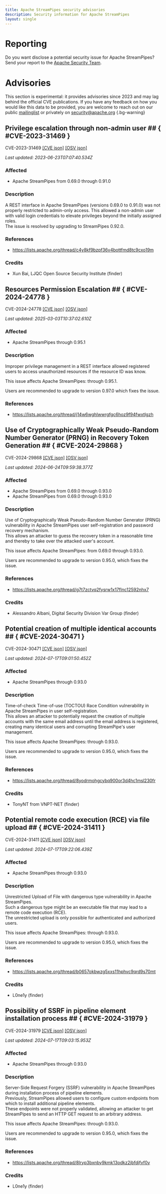 ```yaml
---
title: Apache StreamPipes security advisories
description: Security information for Apache StreamPipes
layout: single
---
```


# Reporting

Do you want disclose a potential security issue for Apache StreamPipes? Send your report to the [Apache Security Team](mailto:security@apache.org).

# Advisories

This section is experimental: it provides advisories since 2023 and may lag behind the official CVE publications. If you have any feedback on how you would like this data to be provided, you are welcome to reach out on our public [mailinglist](/mailinglist) or privately on [security@apache.org](mailto:security@apache.org)
{.bg-warning}

## Privilege escalation through non-admin user ## { #CVE-2023-31469 }

CVE-2023-31469 [\[CVE json\]](./CVE-2023-31469.cve.json) [\[OSV json\]](./CVE-2023-31469.osv.json)



_Last updated: 2023-06-23T07:07:40.534Z_

### Affected

* Apache StreamPipes from 0.69.0 through 0.91.0


### Description



A REST interface in Apache StreamPipes (versions 0.69.0 to 0.91.0) <span style="background-color: rgb(255, 255, 255);">was not properly restricted to admin-only access. This </span>allowed a non-admin user with valid login credentials to elevate privileges beyond the initially assigned roles.<br>The issue is resolved by upgrading to StreamPipes 0.92.0.



### References
* https://lists.apache.org/thread/c4y8kf9bzpf36v4bottfmd8tc9cxo19m


### Credits
* Xun Bai, LJQC Open Source Security Institute (finder)


## Resources Permission Escalation ## { #CVE-2024-24778 }

CVE-2024-24778 [\[CVE json\]](./CVE-2024-24778.cve.json) [\[OSV json\]](./CVE-2024-24778.osv.json)



_Last updated: 2025-03-03T10:37:02.610Z_

### Affected

* Apache StreamPipes through 0.95.1


### Description

<div></div><div></div><p>Improper privilege management in a REST interface allowed registered users to access unauthorized resources if the resource ID was know. </p><div></div><div></div><p>This issue affects Apache StreamPipes: through 0.95.1.</p><p>Users are recommended to upgrade to version 0.97.0 which fixes the issue.</p>

### References
* https://lists.apache.org/thread/j14w6wghlwwrgfgc6hoz9f94fwxtlgzh


## Use of Cryptographically Weak Pseudo-Random Number Generator (PRNG) in Recovery Token Generation ## { #CVE-2024-29868 }

CVE-2024-29868 [\[CVE json\]](./CVE-2024-29868.cve.json) [\[OSV json\]](./CVE-2024-29868.osv.json)



_Last updated: 2024-06-24T09:59:38.377Z_

### Affected

* Apache StreamPipes from 0.69.0 through 0.93.0
* Apache StreamPipes from 0.69.0 through 0.93.0


### Description

Use of Cryptographically Weak Pseudo-Random Number Generator (PRNG) vulnerability in Apache StreamPipes&nbsp;<span style="background-color: rgb(255, 255, 255);">user self-registration and password recovery mechanism</span>.<br>This allows an attacker to guess the recovery token in a reasonable time and thereby to take over the attacked user's account.<br><p>This issue affects Apache StreamPipes: from 0.69.0 through 0.93.0.</p><p>Users are recommended to upgrade to version 0.95.0, which fixes the issue.</p>

### References
* https://lists.apache.org/thread/g7t7zctvq2fysrw1x17flnc12592nhx7


### Credits
* Alessandro Albani, Digital Security Division Var Group (finder)


## Potential creation of multiple identical accounts ## { #CVE-2024-30471 }

CVE-2024-30471 [\[CVE json\]](./CVE-2024-30471.cve.json) [\[OSV json\]](./CVE-2024-30471.osv.json)



_Last updated: 2024-07-17T09:01:50.452Z_

### Affected

* Apache StreamPipes through 0.93.0


### Description

Time-of-check Time-of-use (TOCTOU) Race Condition vulnerability in Apache StreamPipes in user self-registration.<br>This allows an attacker to potentially request the creation of multiple accounts with the same email address until the email address is registered, creating many identical users and corrupting StreamPipe's user management.<br><p>This issue affects Apache StreamPipes: through 0.93.0.</p><p>Users are recommended to upgrade to version 0.95.0, which fixes the issue.</p>

### References
* https://lists.apache.org/thread/8yodrmohgcybq900or3d4hc1msl230fr


### Credits
* TonyNT from VNPT-NET (finder)


## Potential remote code execution (RCE) via file upload ## { #CVE-2024-31411 }

CVE-2024-31411 [\[CVE json\]](./CVE-2024-31411.cve.json) [\[OSV json\]](./CVE-2024-31411.osv.json)



_Last updated: 2024-07-17T09:22:06.439Z_

### Affected

* Apache StreamPipes through 0.93.0


### Description

Unrestricted Upload of File with dangerous type vulnerability in Apache StreamPipes.<br>Such a dangerous type might be an executable file that may lead to a remote code execution (RCE).<br>The unrestricted upload is only possible for authenticated and authorized users.<br><p>This issue affects Apache StreamPipes: through 0.93.0.</p><p>Users are recommended to upgrade to version 0.95.0, which fixes the issue.</p>

### References
* https://lists.apache.org/thread/b0657okbwzg5xxs11hphvc9qrd9s70mt


### Credits
* L0ne1y (finder)


## Possibility of SSRF in pipeline element installation process ## { #CVE-2024-31979 }

CVE-2024-31979 [\[CVE json\]](./CVE-2024-31979.cve.json) [\[OSV json\]](./CVE-2024-31979.osv.json)



_Last updated: 2024-07-17T09:03:15.953Z_

### Affected

* Apache StreamPipes through 0.93.0


### Description

Server-Side Request Forgery (SSRF) vulnerability in Apache StreamPipes during installation process of pipeline elements.<br>Previously, StreamPipes allowed users to configure custom endpoints from which to install additional pipeline elements. <br>These endpoints were not properly validated, allowing an attacker to get StreamPipes to send an HTTP GET request to an arbitrary address.<br><p>This issue affects Apache StreamPipes: through 0.93.0.</p><p>Users are recommended to upgrade to version 0.95.0, which fixes the issue.</p>

### References
* https://lists.apache.org/thread/8lryp3bxnby9kmk13odkz2jbfdjfvf0y


### Credits
* L0ne1y (finder)
